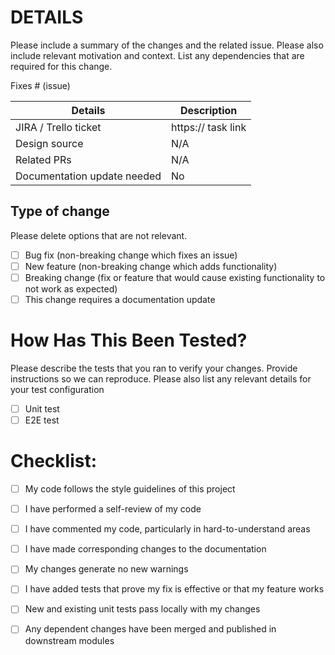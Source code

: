 # DETAILS

Please include a summary of the changes and the related issue. Please also include relevant motivation and context. List any dependencies that are required for this change.

Fixes # (issue)

| Details                     | Description                                      |
| --------------------------- | ------------------------------------------------ |
| JIRA / Trello ticket        | https:// task link                               |
| Design source               | N/A                                              |
| Related PRs                 | N/A                                              |
| Documentation update needed | No                                               |

## Type of change

Please delete options that are not relevant.

- [ ] Bug fix (non-breaking change which fixes an issue)
- [ ] New feature (non-breaking change which adds functionality)
- [ ] Breaking change (fix or feature that would cause existing functionality to not work as expected)
- [ ] This change requires a documentation update

# How Has This Been Tested?

Please describe the tests that you ran to verify your changes. Provide instructions so we can reproduce. Please also list any relevant details for your test configuration

- [ ] Unit test
- [ ] E2E test

# Checklist:

- [ ] My code follows the style guidelines of this project
- [ ] I have performed a self-review of my code
- [ ] I have commented my code, particularly in hard-to-understand areas
- [ ] I have made corresponding changes to the documentation
- [ ] My changes generate no new warnings
- [ ] I have added tests that prove my fix is effective or that my feature works
- [ ] New and existing unit tests pass locally with my changes
- [ ] Any dependent changes have been merged and published in downstream modules


